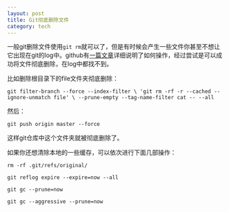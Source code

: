 ```yaml
---
layout: post
title: Git彻底删除文件
category: tech
---
```

一般git删除文件使用`git rm`就可以了，但是有时候会产生一些文件你甚至不想让它出现在git的log中。github有[一篇文章](https://help.github.com/articles/remove-sensitive-data)详细说明了如何操作，经过尝试是可以成功将文件彻底删除，在log中都找不到。

比如删除根目录下的file文件夹彻底删除：

`git filter-branch --force --index-filter \
  'git rm -rf -r --cached --ignore-unmatch file' \
  --prune-empty --tag-name-filter cat -- --all`

然后：

`git push origin master --force`

这样git仓库中这个文件夹就被彻底删除了。

如果你还想清除本地的一些缓存，可以依次进行下面几部操作：

`rm -rf .git/refs/original/`

`git reflog expire --expire=now --all`

`git gc --prune=now`

`git gc --aggressive --prune=now`